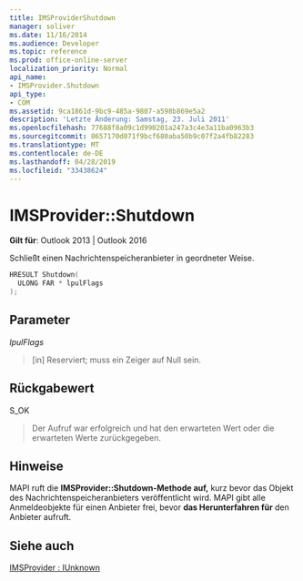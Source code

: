 ```yaml
---
title: IMSProviderShutdown
manager: soliver
ms.date: 11/16/2014
ms.audience: Developer
ms.topic: reference
ms.prod: office-online-server
localization_priority: Normal
api_name:
- IMSProvider.Shutdown
api_type:
- COM
ms.assetid: 9ca1861d-9bc9-485a-9807-a598b869e5a2
description: 'Letzte Änderung: Samstag, 23. Juli 2011'
ms.openlocfilehash: 77688f8a09c1d990201a247a3c4e3a11ba0963b3
ms.sourcegitcommit: 8657170d071f9bcf680aba50b9c07f2a4fb82283
ms.translationtype: MT
ms.contentlocale: de-DE
ms.lasthandoff: 04/28/2019
ms.locfileid: "33438624"
---
```

# <a name="imsprovidershutdown"></a>IMSProvider::Shutdown

  
  
**Gilt für**: Outlook 2013 | Outlook 2016 
  
Schließt einen Nachrichtenspeicheranbieter in geordneter Weise.
  
```cpp
HRESULT Shutdown(
  ULONG FAR * lpulFlags
);
```

## <a name="parameters"></a>Parameter

 _lpulFlags_
  
> [in] Reserviert; muss ein Zeiger auf Null sein.
    
## <a name="return-value"></a>Rückgabewert

S_OK 
  
> Der Aufruf war erfolgreich und hat den erwarteten Wert oder die erwarteten Werte zurückgegeben.
    
## <a name="remarks"></a>Hinweise

MAPI ruft die **IMSProvider::Shutdown-Methode auf,** kurz bevor das Objekt des Nachrichtenspeicheranbieters veröffentlicht wird. MAPI gibt alle Anmeldeobjekte für einen Anbieter frei, bevor **das Herunterfahren für** den Anbieter aufruft. 
  
## <a name="see-also"></a>Siehe auch



[IMSProvider : IUnknown](imsprovideriunknown.md)

